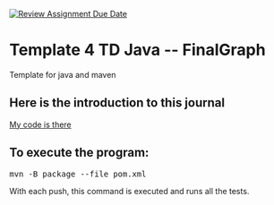 [![Review Assignment Due Date](https://classroom.github.com/assets/deadline-readme-button-24ddc0f5d75046c5622901739e7c5dd533143b0c8e959d652212380cedb1ea36.svg)](https://classroom.github.com/a/K-I6VLAa)
# Template 4 TD Java -- FinalGraph

Template for java and maven

## Here is the introduction to this journal

[My code is there](./src/main/java/fr/unice/polytech/poo/finalGraph/)

## To execute the program:
<pre>
mvn -B package --file pom.xml
</pre>

With each push, this command is executed and runs all the tests.
